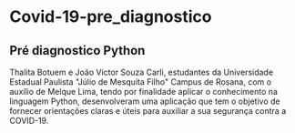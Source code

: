 # Covid-19-pre_diagnostico
<h2>Pré diagnostico Python</h2>

<p> Thalita Botuem e João Victor Souza Carli, estudantes da Universidade Estadual Paulista "Júlio de Mesquita Filho" Campus de Rosana, com o auxílio de Melque Lima, tendo por finalidade aplicar o conhecimento na linguagem Python,  desenvolveram uma aplicação que tem o objetivo de fornecer orientações claras e úteis para auxiliar a sua segurança contra a COVID-19.
  </p>
  
 
